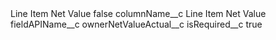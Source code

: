 <?xml version="1.0" encoding="UTF-8"?>
<CustomMetadata xmlns="http://soap.sforce.com/2006/04/metadata" xmlns:xsi="http://www.w3.org/2001/XMLSchema-instance" xmlns:xsd="http://www.w3.org/2001/XMLSchema">
    <label>Line Item Net Value</label>
    <protected>false</protected>
    <values>
        <field>columnName__c</field>
        <value xsi:type="xsd:string">Line Item Net Value</value>
    </values>
    <values>
        <field>fieldAPIName__c</field>
        <value xsi:type="xsd:string">ownerNetValueActual__c</value>
    </values>
    <values>
        <field>isRequired__c</field>
        <value xsi:type="xsd:boolean">true</value>
    </values>
</CustomMetadata>
